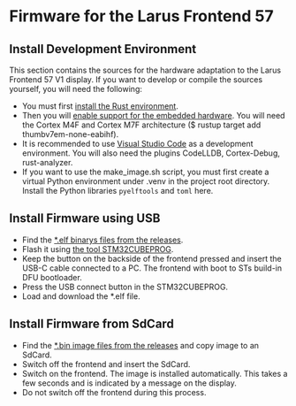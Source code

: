 Firmware for the Larus Frontend 57
===

Install Development Environment
---
This section contains the sources for the hardware adaptation to the Larus Frontend 57 V1 display. If you want to develop or compile the sources yourself, you will need the following:
- You must first [install the Rust environment](https://www.rust-lang.org/tools/install). 
- Then you will [enable support for the embedded hardware](https://docs.rust-embedded.org/book/intro/install.html). You will need the Cortex M4F and Cortex M7F architecture ($ rustup target add thumbv7em-none-eabihf).
- It is recommended to use [Visual Studio Code](https://code.visualstudio.com/) as a development environment. You will also need the plugins CodeLLDB, Cortex-Debug, rust-analyzer.
- If you want to use the make_image.sh script, you must first create a virtual Python environment under .venv  in the project root directory. Install the Python libraries `pyelftools` and `toml` here. 


Install Firmware using USB
---
- Find the [*.elf binarys files from the releases](https://github.com/larus-breeze/sw_frontend_rs/releases).
- Flash it using [the tool STM32CUBEPROG](https://www.st.com/en/development-tools/stm32cubeprog.html).
- Keep the button on the backside of the frontend pressed and insert the USB-C cable connected to a PC. The frontend with boot to STs build-in DFU bootloader.
- Press the USB connect button in the STM32CUBEPROG.
- Load and download the *.elf file.


Install Firmware from SdCard
---
- Find the [*.bin image files from the releases](https://github.com/larus-breeze/sw_frontend_rs/releases) and copy image to an SdCard.
- Switch off the frontend and insert the SdCard.
- Switch on the frontend. The image is installed automatically. This takes a few seconds and is indicated by a message on the display. 
- Do not switch off the frontend during this process.
